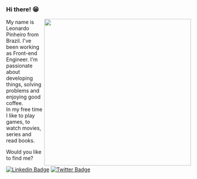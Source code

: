 ### Hi there! 😁 

<img src="https://user-images.githubusercontent.com/53521650/109302381-f7171c80-7817-11eb-898e-fbb3db8f005e.png" width=400 align=right>
My name is Leonardo Pinheiro from Brazil. I've been working as Front-end Engineer. I'm passionate about developing things, solving problems and enjoying good coffee.
<br>
In my free time I like to play games, to watch movies, series and read books.

Would you like to find me?

[![Linkedin Badge](https://img.shields.io/badge/-LinkedIn-blue?style=flat-square&logo=Linkedin&logoColor=white&link=https://linkedin.com/in/leonardo-pinheiro)](https://linkedin.com/in/leonardo-pinheiro)
[![Twitter Badge](https://img.shields.io/badge/-Twitter-1ca0f1?style=flat-square&labelColor=1ca0f1&logo=twitter&logoColor=white&link=https://twitter.com/leonardo_rpr)](https://twitter.com/leonardo_rpr)

